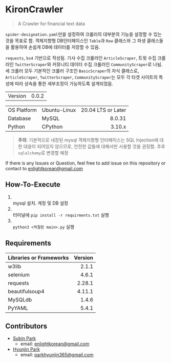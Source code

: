 # KironCrawler

> A Crawler for financial text data

`spider-designation.yaml`만을 설정하여 크롤러의 대부분의 기능을 설정할 수 있는 것을 목표로 함. 객체지향형 DB인터페이스인 `Table`과 `Row` 클래스와 그 파생 클래스들을 활용하여 손쉽게 DB에 데이터를 저장할 수 있음.

`requests`, `bs4` 기반으로 작성됨. 기사 수집 크롤러인 `ArticleScraper`, 트윗 수집 크롤러인 `TwitterScraper`와 커뮤니티 데이터 수집 크롤러인 `CommunityScraper`로 나뉨. 세 크롤러 모두 기본적인 크롤러 구조인 `BasicScraper`의 자식 클래스로, `ArticleScraper`, `TwitterScraper`, `CommunityScraper`는 모두 각 타겟 사이트의 특성에 따라 상속을 통한 세부조정이 가능하도록 설계되었음.

|||
|-|-|
|Version|0.0.2|

||||
|-|-|-:|
|OS Platform|Ubuntu-Linux|20.04 LTS or Later|
|Database|MySQL|8.0.31|
|Python|CPython|3.10.x|

> **주의**: 기본적으로 내장된 mysql 객체지향형 인터페이스는 SQL Injection에 대한 대응이 되어있지 않으므로, 안전한 값들에 대해서만 사용할 것을 권장함. 추후 `sqlalchemy`로 변경할 예정

If there is any Issues or Question, feel free to add issue on this repository or contact to enlightkorean@gmail.com

## How-To-Execute
1. \
    mysql 설치. 계정 및 DB 설정
2. \
    터미널에 `pip install -r requirments.txt` 실행
3. \
    `python3 <적절한 main>.py` 실행

## Requirements
|Libraries or Frameworks|Version|
|-|-:|
|w3lib|2.1.1|
|selenium|4.6.1|
|requests|2.28.1|
|beautifulsoup4|4.11.1|
|MySQLdb|1.4.6|
|PyYAML|5.4.1|

## Contributors
- [Subin Park](https://sol1archive.github.io/)
    - email: enlightkorean@gmail.com
- [Hyunjin Park](https://github.com/HeIIowrld)
    - email: parkhyunjin365@gmail.com
    
